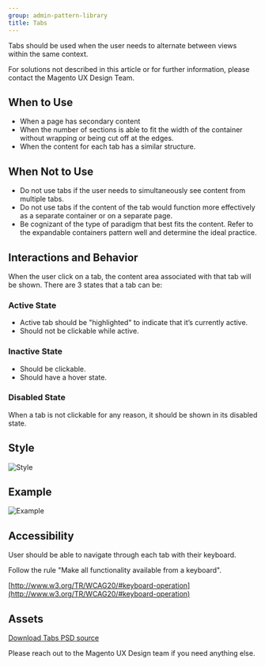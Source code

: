 ```yaml
---
group: admin-pattern-library
title: Tabs
---
```

Tabs should be used when the user needs to alternate between views within the same context.

For solutions not described in this article or for further information, please contact the Magento UX Design Team.

## When to Use

* When a page has secondary content
*	When the number of sections is able to fit the width of the container without wrapping or being cut off at the edges.
*	When the content for each tab has a similar structure.

## When Not to Use

*	Do not use tabs if the user needs to simultaneously see content from multiple tabs.
*	Do not use tabs if the content of the tab would function more effectively as a separate container or on a separate page.
*	Be cognizant of the type of paradigm that best fits the content. Refer to the expandable containers pattern well and determine the ideal practice.

## Interactions and Behavior

When the user click on a tab, the content area associated with that tab will be shown. There are 3 states that a tab can be:

### Active State

*	Active tab should be "highlighted" to indicate that it’s currently active.
*	Should not be clickable while active.

### Inactive State

*	Should be clickable.
*	Should have a hover state.

### Disabled State

When a tab is not clickable for any reason, it should be shown in its disabled state.

## Style

![Style](img/tabs.jpg)

## Example

![Example](img/tabs-example.jpg)

## Accessibility

User should be able to navigate through each tab with their keyboard.

Follow the rule "Make all functionality available from a keyboard".

[http://www.w3.org/TR/WCAG20/#keyboard-operation](http://www.w3.org/TR/WCAG20/#keyboard-operation)

## Assets

[Download Tabs PSD source](src/magento-tabs.psd)

Please reach out to the Magento UX Design team if you need anything else.
